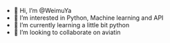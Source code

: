 - 👋 Hi, I’m @WeimuYa
- 👀 I’m interested in Python, Machine learning and API
- 🌱 I’m currently learning a little bit python
- 💞️ I’m looking to collaborate on aviatin

<!---
WeimuYa/WeimuYa is a ✨ special ✨ repository because its `README.md` (this file) appears on your GitHub profile.
You can click the Preview link to take a look at your changes.
--->

